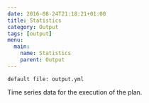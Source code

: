 ```yaml
---
date: 2016-08-24T21:18:21+01:00
title: Statistics
category: Output
tags: [output]
menu:
  main:
    name: Statistics
    parent: Output
---
```


`default file: output.yml`

Time series data for the execution of the plan.
